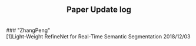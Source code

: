 ## <center> Paper Update log </center>
<br />
### "ZhangPeng"
<br />[1]Light-Weight RefineNet for Real-Time Semantic Segmentation  2018/12/03